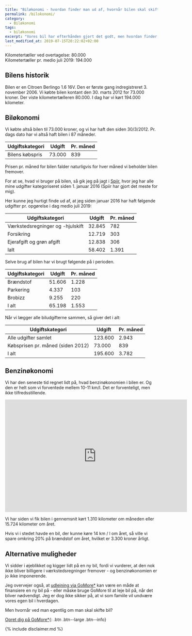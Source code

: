 ```yaml
---
title: "Biløkonomi - hvordan finder man ud af, hvornår bilen skal skiftes?"
permalink: /bilokonomi/
category:
  - Biløkonomi
tags:
  - biløkonomi
excerpt: "Vores bil har efterhånden gjort det godt, men hvordan finder man ud af, hvornår det er er tid til at skifte?"
last_modified_at: 2019-07-15T20:22:02+02:00
---
```


Kilometertæller ved overtagelse: 80.000  
Kilometertæller pr. medio juli 2019: 194.000

## Bilens historik

Bilen er en Citroen Berlingo 1.6 16V. Den er første gang indregistreret 3. november 2006. Vi købte bilen kontant den 30. marts 2012 for 73.000 kroner. Der viste kilometertælleren 80.000. I dag har vi kørt 194.000 kilometer.

## Biløkonomi

Vi købte altså bilen til 73.000 kroner, og vi har haft den siden 30/3/2012. Pr. dags dato har vi altså haft bilen i 87 måneder.

| Udgiftskategori                  | Udgift | Pr. måned |
|----------------------------------|--------|-----------|
| Bilens købspris                  | 73.000 | 839       |

Prisen pr. måned for bilen falder naturligvis for hver måned vi beholder bilen fremover.

For at se, hvad vi bruger på bilen, så gik jeg på jagt i [Spiir](http://www.spirr.dk/), hvor jeg har alle mine udgifter kategoriseret siden 1. januar 2016 (Spiir har gjort det meste for mig).

Her kunne jeg hurtigt finde ud af, at jeg siden januar 2016 har haft følgende udgifter pr. opgørelse i dag medio juli 2019:

| Udgiftskategori                  | Udgift | Pr. måned |
|----------------------------------|--------|-----------|
| Værkstedsregninger og -hjulskift | 32.845 | 782       |
| Forsikring                       | 12.719 | 303       |
| Ejerafgift og grøn afgift        | 12.838 | 306       |
| Ialt                             | 58.402 | 1.391     |

Selve brug af bilen har vi brugt følgende på i perioden.

| Udgiftskategori                  | Udgift | Pr. måned |
|----------------------------------|--------|-----------|
| Brændstof                        | 51.606 | 1.228     |
| Parkering                        | 4.337  | 103       |
| Brobizz                          | 9.255  | 220       |
| I alt                            | 65.198 | 1.553     |

Når vi lægger alle biludgifterne sammen, så giver det i alt:

| Udgiftskategori                   | Udgift  | Pr. måned |
|-----------------------------------|---------|-----------|
| Alle udgifter samlet              | 123.600 | 2.943     |
| Købsprisen pr. måned (siden 2012) | 73.000  | 839       |
| I alt                             | 195.600 | 3.782     |

## Benzinøkonomi

Vi har den seneste tid regnet lidt på, hvad benzinøkonomien i bilen er. Og den er helt som vi forventede mellem 10-11 km/l. Det er forventeligt, men ikke tilfredsstillende.

<iframe width="600" height="371" seamless frameborder="0" scrolling="no" src="https://docs.google.com/spreadsheets/d/e/2PACX-1vQcPiPHuya32XoyHcIXTxbiR_GpnSCwpHAl14gXreS31Zf5IBCxRhhirijORT9RvZRymniTJDJdG8Fo/pubchart?oid=278777110&amp;format=image"></iframe>

Vi har siden vi fik bilen i gennemsnit kørt 1.310 kilometer om måneden eller 15.724 kilometer om året. 

Hvis vi i stedet havde en bil, der kunne køre 14 km / l om året, så ville vi spare omkring 20% på brændstof om året, hvilket er 3.300 kroner årligt.

## Alternative muligheder

Vi sidder i øjeblikket og kigger lidt på en ny bil, fordi vi vurderer, at den nok ikke bliver billigere i værkstedsregninger fremover - og benzinøkonomien er jo ikke imponerende.

Jeg overvejer også, at [udlejning via GoMore\*](/go/gomore/) kan være en måde at finansiere en ny bil på - eller måske bruge GoMore til at leje bil på, når det bliver nødvendigt. Jeg er dog ikke sikker på, at vi som famiile vil undvære vores egen bil i hverdagen.

Men hvornår ved man egentlig om man skal skifte bil?

[Opret dig på GoMore\*](/go/gomore/){: .btn .btn--large .btn--info}

{% include disclaimer.md %}
